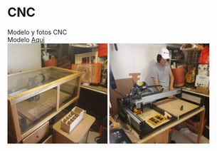 # CNC
Modelo y fotos CNC <br />
Modelo [Aqui](https://a360.co/3n7ukue) <br />
<img src="./CNC.jpeg" alt="CNC" width="225"/> <img src="./CNC2.jpeg" alt="CNC2" width="225"/>
